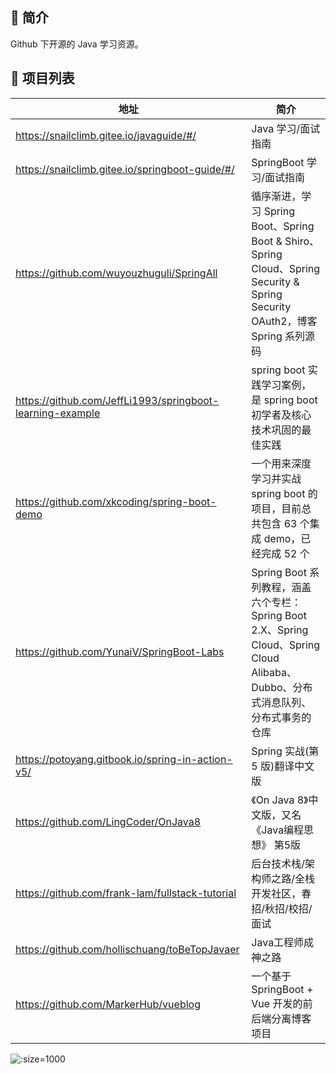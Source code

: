 ## 🎨 简介

Github 下开源的 Java 学习资源。

## 📝 项目列表

| 地址                                                      | 简介                                                         |
| --------------------------------------------------------- | ------------------------------------------------------------ |
| https://snailclimb.gitee.io/javaguide/#/                  | Java 学习/面试指南                                           |
| https://snailclimb.gitee.io/springboot-guide/#/           | SpringBoot 学习/面试指南                                     |
| https://github.com/wuyouzhuguli/SpringAll                 | 循序渐进，学习 Spring Boot、Spring Boot & Shiro、Spring Cloud、Spring Security & Spring Security OAuth2，博客 Spring 系列源码 |
| https://github.com/JeffLi1993/springboot-learning-example | spring boot 实践学习案例，是 spring boot 初学者及核心技术巩固的最佳实践 |
| https://github.com/xkcoding/spring-boot-demo              | 一个用来深度学习并实战 spring boot 的项目，目前总共包含 63 个集成 demo，已经完成 52 个 |
| https://github.com/YunaiV/SpringBoot-Labs                 | Spring Boot 系列教程，涵盖六个专栏：Spring Boot 2.X、Spring Cloud、Spring Cloud Alibaba、Dubbo、分布式消息队列、分布式事务的仓库 |
| https://potoyang.gitbook.io/spring-in-action-v5/          | Spring 实战(第 5 版)翻译中文版                               |
| https://github.com/LingCoder/OnJava8                      | 《On Java 8》中文版，又名《Java编程思想》 第5版              |
| https://github.com/frank-lam/fullstack-tutorial           | 后台技术栈/架构师之路/全栈开发社区，春招/秋招/校招/面试      |
| https://github.com/hollischuang/toBeTopJavaer             | Java工程师成神之路                                           |
| https://github.com/MarkerHub/vueblog                      | 一个基于 SpringBoot + Vue 开发的前后端分离博客项目           |

![](https://gitee.com/cunyu1943/images/raw/master/ImgsUbuntu/20200510234310.png ':size=1000')